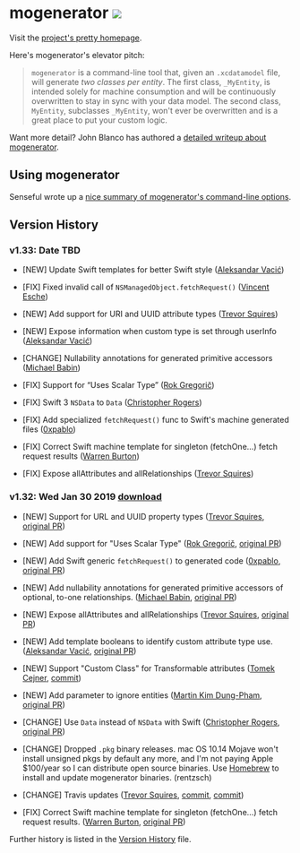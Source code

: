 # mogenerator <a href="https://travis-ci.org/rentzsch/mogenerator"><img src="https://travis-ci.org/rentzsch/mogenerator.svg?branch=master"></a>

Visit the [project's pretty homepage](http://rentzsch.github.com/mogenerator).

Here's mogenerator's elevator pitch:

> `mogenerator` is a command-line tool that, given an `.xcdatamodel` file, will generate *two classes per entity*. The first class, `_MyEntity`, is intended solely for machine consumption and will be continuously overwritten to stay in sync with your data model. The second class, `MyEntity`, subclasses `_MyEntity`, won't ever be overwritten and is a great place to put your custom logic.

Want more detail? John Blanco has authored a [detailed writeup about mogenerator](http://raptureinvenice.com/getting-started-with-mogenerator/).

## Using mogenerator

Senseful wrote up a [nice summary of mogenerator's command-line options](http://stackoverflow.com/questions/3589247/how-do-the-mogenerator-parameters-work-which-can-i-send-via-xcode).

## Version History

### v1.33: Date TBD

* [NEW] Update Swift templates for better Swift style ([Aleksandar Vacić](https://github.com/rentzsch/mogenerator/pull/368))

* [FIX] Fixed invalid call of `NSManagedObject.fetchRequest()` ([Vincent Esche](https://github.com/rentzsch/mogenerator/pull/372))

* [NEW] Add support for URI and UUID attribute types ([Trevor Squires](https://github.com/rentzsch/mogenerator/pull/370))

* [NEW] Expose information when custom type is set through userInfo ([Aleksandar Vacić](https://github.com/rentzsch/mogenerator/pull/369))

* [CHANGE] Nullability annotations for generated primitive accessors ([Michael Babin](https://github.com/rentzsch/mogenerator/pull/363))

* [FIX] Support for “Uses Scalar Type” ([Rok Gregorič](https://github.com/rentzsch/mogenerator/pull/352))

* [FIX] Swift 3 `NSData` to `Data` ([Christopher Rogers](https://github.com/rentzsch/mogenerator/pull/350))

* [FIX] Add specialized `fetchRequest()` func to Swift's machine generated files ([0xpablo](https://github.com/rentzsch/mogenerator/pull/358))

* [FIX] Correct Swift machine template for singleton (fetchOne…) fetch request results ([Warren Burton](https://github.com/rentzsch/mogenerator/pull/359))

* [FIX] Expose allAttributes and allRelationships ([Trevor Squires](https://github.com/rentzsch/mogenerator/pull/360))

### v1.32: Wed Jan 30 2019 [download](https://github.com/rentzsch/mogenerator/releases/tag/1.32)

* [NEW] Support for URL and UUID property types ([Trevor Squires](https://github.com/tomekc/mogenerator/pull/1), [original PR](https://github.com/rentzsch/mogenerator/pull/370))

* [NEW] Add support for "Uses Scalar Type" ([Rok Gregorič](https://github.com/rokgregoric), [original PR](https://github.com/rentzsch/mogenerator/pull/352))

* [NEW] Add Swift generic `fetchRequest()` to generated code ([0xpablo](https://github.com/0xpablo), [original PR](https://github.com/rentzsch/mogenerator/pull/358))

* [NEW] Add nullability annotations for generated primitive accessors of optional, to-one relationships. ([Michael Babin](https://github.com/mbabin), [original PR](https://github.com/rentzsch/mogenerator/pull/363))

* [NEW] Expose allAttributes and allRelationships ([Trevor Squires](https://github.com/protocool), [original PR](https://github.com/rentzsch/mogenerator/pull/360))

* [NEW] Add template booleans to identify custom attribute type use. ([Aleksandar Vacić](https://github.com/radianttap), [original PR](https://github.com/rentzsch/mogenerator/pull/369))

* [NEW] Support "Custom Class" for Transformable attributes ([Tomek Cejner](https://github.com/tomekc), [commit](https://github.com/rentzsch/mogenerator/commit/3fd2a5aa8492db2c0036750d897e51d1df2a1e69))

* [NEW] Add parameter to ignore entities ([Martin Kim Dung-Pham](https://github.com/q231950), [original PR](https://github.com/rentzsch/mogenerator/pull/378))

* [CHANGE] Use `Data` instead of `NSData` with Swift ([Christopher Rogers](https://github.com/ChristopherRogers), [original PR](https://github.com/rentzsch/mogenerator/commit/64dbbbb1db72adadaf70b5de0228896c8fbcb5b7))

* [CHANGE] Dropped `.pkg` binary releases. mac OS 10.14 Mojave won't install unsigned pkgs by default any more, and I'm not paying Apple $100/year so I can distribute open source binaries. Use [Homebrew](https://brew.sh) to install and update mogenerator binaries. (rentzsch)

* [CHANGE] Travis updates ([Trevor Squires](https://github.com/protocool), [commit](https://github.com/rentzsch/mogenerator/commit/e347643f72fa045333145d4b5af16716ae7df463), [commit](https://github.com/rentzsch/mogenerator/commit/b100abed5f5fb6083b2c486a18bdce125995c261))

* [FIX] Correct Swift machine template for singleton (fetchOne…) fetch request results. ([Warren Burton](https://github.com/warrenburton), [original PR](https://github.com/rentzsch/mogenerator/pull/359))



Further history is listed in the [Version History](Version-History.md) file.

